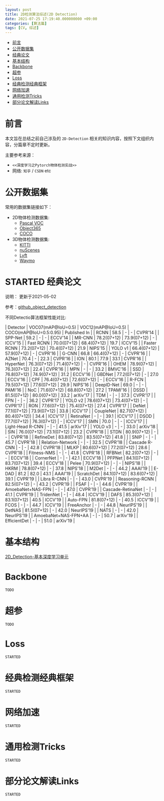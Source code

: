```yaml
---
layout: post
title: 2D检测算法综述(2D Detection)
date: 2021-07-25 17:19:40.000000000 +09:00
categories: [算法篇]
tags: [CV, 综述]
---
```

- [前言](#sec-1)
- [公开数据集](#sec-2)
- [经典论文](#sec-3)
- [基本结构](#sec-4)
- [Backbone](#sec-5)
- [超参](#sec-6)
- [Loss](#sec-7)
- [经典检测经典框架](#sec-8)
- [网络加速](#sec-9)
- [通用检测Tricks](#sec-10)
- [部分论文解读Links](#sec-11)

# 前言<a id="sec-1"></a>

本文旨在总结之前自己涉及的 `2D-Detection` 相关的知识内容，按照下文组织内容，分篇章不定时更新。

主要参考来源：

-   `<<深度学习之Pytorch物体检测实战>>`
-   网络: `知乎` / `CSDN` etc

# 公开数据集<a id="sec-2"></a>

常用的数据集链接如下：

-   2D物体检测数据集:
    -   [Pascal VOC](https://pjreddie.com/projects/pascal-voc-dataset-mirror/)
    -   [Object365](http://www.objects365.org/overview.html)
    -   [COCO](https://cocodataset.org/)
-   3D物体检测数据集:
    -   [KITTI](http://www.cvlibs.net/datasets/kitti/)
    -   [nuScenes](https://nuscenes.org/)
    -   [Lyft](https://self-driving.lyft.com/)
    -   [Waymo](https://waymo.com/)

# STARTED 经典论文<a id="sec-3"></a>

说明： 更新于2021-05-02

参考：[github_object_detection](https://github.com/hoya012/deep_learning_object_detection)

不同Detectio算法框架性能对比:

| Detector             | VOC07(mAP@IoU=0.5) | VOC12(mAP@IoU=0.5) | COCO(mAP@IoU=0.5:0.95) | Published In |
| RCNN                 | 58.5               | -                  | -                      | CVPR'14      |
| SPP-Net              | 59.2               | -                  | -                      | ECCV'14      |
| MR-CNN               | 78.2(07+12)        | 73.9(07+12)        | -                      | ICCV'15      |
| Fast RCNN            | 70.0(07+12)        | 68.4(07+12)        | 19.7                   | ICCV'15      |
| Faster RCNN          | 73.2(07+12)        | 70.4(07+12)        | 21.9                   | NIPS'15      |
| YOLO v1              | 66.4(07+12)        | 57.9(07+12)        | -                      | CVPR'16      |
| G-CNN                | 66.8               | 66.4(07+12)        | -                      | CVPR'16      |
| AZNet                | 70.4               | -                  | 22.3                   | CVPR'16      |
| ION                  | 80.1               | 77.9               | 33.1                   | CVPR'16      |
| HyperNet             | 76.3(07+12)        | 71.4(07+12)        | -                      | CVPR'16      |
| OHEM                 | 78.9(07+12)        | 76.3(07+12)        | 22.4                   | CVPR'16      |
| MPN                  | -                  | -                  | 33.2                   | BMVC'16      |
| SSD                  | 76.8(07+12)        | 74.9(07+12)        | 31.2                   | ECCV'16      |
| GBDNet               | 77.2(07+12)        | -                  | 27.0                   | ECCV'16      |
| CPF                  | 76.4(07+12)        | 72.6(07+12)        | -                      | ECCV'16      |
| R-FCN                | 79.5(07+12)        | 77.6(07+12)        | 29.9                   | NIPS'16      |
| DeepID-Net           | 69.0               | -                  | -                      | PAMI'16      |
| NoC                  | 71.6(07+12)        | 68.8(07+12)        | 27.2                   | TPAMI'16     |
| DSSD                 | 81.5(07+12)        | 80.0(07+12)        | 33.2                   | arXiv'17     |
| TDM                  | -                  | -                  | 37.3                   | CVPR'17      |
| FPN                  | -                  | -                  | 36.2                   | CVPR'17      |
| YOLO v2              | 78.6(07+12)        | 73.4(07+12)        | -                      | CVPR'17      |
| RON                  | 77.6(07+12)        | 75.4(07+12)        | 27.4                   | CVPR'17      |
| DeNet                | 77.1(07+12)        | 73.9(07+12)        | 33.8                   | ICCV'17      |
| CoupleNet            | 82.7(07+12)        | 80.4(07+12))       | 34.4                   | ICCV'17      |
| RetinaNet            | -                  | -                  | 39.1                   | ICCV'17      |
| DSOD                 | 77.7(07+12)        | 76.3(07+12)        | -                      | ICCV'17      |
| SMN                  | 70.0               | -                  | -                      | ICCV'17      |
| Light-Head R-CNN     | -                  | -                  | 41.5                   | arXiv'17     |
| YOLO v3              | -                  | -                  | 33.0                   | arXiv'18     |
| SIN                  | 76.0(07+12)        | 73.1(07+12)        | 23.2                   | CVPR'18      |
| STDN                 | 80.9(07+12)        | -                  | -                      | CVPR'18      |
| RefineDet            | 83.8(07+12)        | 83.5(07+12)        | 41.8                   |              |
| SNIP                 | -                  | -                  | 45.7                   | CVPR'18      |
| Relation-Network     | -                  | -                  | 32.5                   | CVPR'18      |
| Cascade R-CNN        | -                  | -                  | 42.8                   | CVPR'18      |
| MLKP                 | 80.6(07+12)        | 77.2(07+12)        | 28.6                   | CVPR'18      |
| Fitness-NMS          | -                  | -                  | 41.8                   | CVPR'18      |
| RFBNet               | 82.2(07+12)        | -                  | -                      | ECCV'18      |
| CornerNet            | -                  | -                  | 42.1                   | ECCV'18      |
| PFPNet               | 84.1(07+12)        | 83.7(07+12)        | 39.4                   | ECCV'18      |
| Pelee                | 70.9(07+12)        | -                  | -                      | NIPS'18      |
| HKRM                 | 78.8(07+12)        | -                  | 37.8                   | NIPS'18      |
| M2Det                | -                  | -                  | 44.2                   | AAAI'19      |
| E-DAD                | 81.2               | 82.0               | 43.1                   | AAAI'19      |
| ScratchDet           | 84.1(07+12)        | 83.6(07+12)        | 39.1                   | CVPR'19      |
| Libra R-CNN          | -                  | -                  | 43.0                   | CVPR'19      |
| Reasoning-RCNN       | 82.5(07+12)        | -                  | 43.2                   | CVPR'19      |
| FSAF                 | -                  | -                  | 44.6                   | CVPR'19      |
| AmoebaNet+NAS-FPN    | -                  | -                  | 47.0                   | CVPR'19      |
| Cascade-RetinaNet    | -                  | -                  | 41.1                   | CVPR'19      |
| TridenNet            | -                  | -                  | 48.4                   | ICCV'19      |
| DAFS                 | 85.3(07+12)        | 83.1(07+12)        | 40.5                   | ICCV'19      |
| Auto-FPN             | 81.8(07+12)        | -                  | 40.5                   | ICCV'19      |
| FCOS                 | -                  | -                  | 44.7                   | ICCV'19      |
| FreeAnchor           | -                  | -                  | 44.8                   | NeurIPS'19   |
| DetNAS               | 81.5(07+12)        | -                  | 42.0                   | NeurIPS'19   |
| NATS                 | -                  | -                  | 42.0                   | NeurIPS'19   |
| AmoebaNet+NAS-FPN+AA | -                  | -                  | 50.7                   | arXiv'19     |
| EfficientDet         | -                  | -                  | 51.0                   | arXiv'19     |

# 基本结构<a id="sec-4"></a>

  [2D_Detection-基本深度学习单元](https://johneyzheng.top/posts/2D_Detection-%E5%9F%BA%E6%9C%AC%E6%B7%B1%E5%BA%A6%E5%AD%A6%E4%B9%A0%E5%8D%95%E5%85%83/)

# Backbone<a id="sec-5"></a>

  `TODO`

# 超参<a id="sec-6"></a>

  `TODO`

# Loss<a id="sec-7"></a>

  `STARTED`

# 经典检测经典框架<a id="sec-8"></a>

  `STARTED`

# 网络加速<a id="sec-9"></a>

  `STARTED`

# 通用检测Tricks<a id="sec-10"></a>

  `STARTED`

# 部分论文解读Links<a id="sec-11"></a>

  `STARTED`
